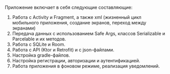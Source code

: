 Приложение включает в себя следующие составляющие:
1. Работа с Activity и Fragment, а также xml (жизненный цикл мобильного приложения, создание экранов, переход между экранами)
2. Передача данных с использованием Safe Args, классов Serializable и Parcelable и их методов.
3. Работа с SQLite и Room.
4. Работа с API (Ktor и Retrofit) и с json-файлами.
5. Настройка gradle-файлов.
6. Настройка регистрации, авторизации и аутентификацией.
7. Работа приложения в фоновом режиме, реализация уведомлений.
